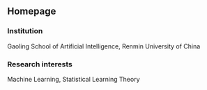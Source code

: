 
## Homepage
### Institution
Gaoling School of Artificial Intelligence, Renmin University of China
### Research interests
Machine Learning, Statistical Learning Theory

